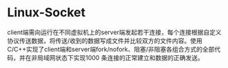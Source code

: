 # Linux-Socket
client端需向运行在不同虚拟机上的server端发起若干连接，每个连接根据自定义协议传送数据，将传送/收到的数据写成文件并比较双方的文件内容。使用C/C++实现了client端和server端fork/nofork、阻塞/非阻塞各组合方式的全部代码，并在非局域网状态下实现1000 条连接的正常建立和数据的正确发送。
